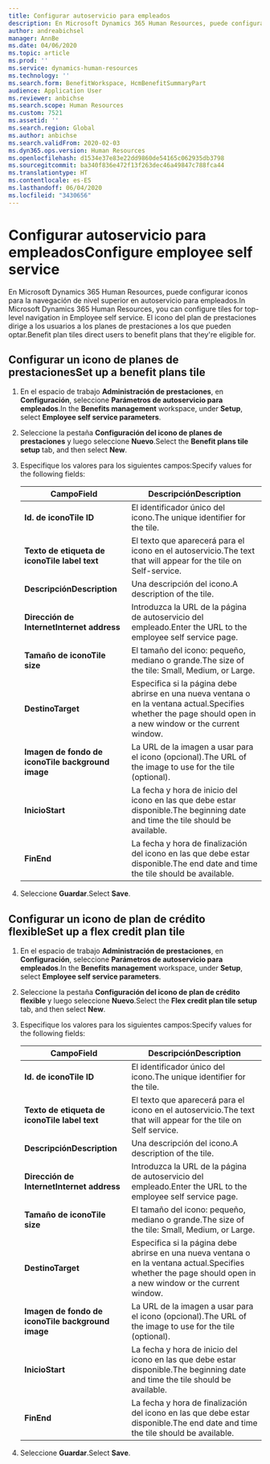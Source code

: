 ```yaml
---
title: Configurar autoservicio para empleados
description: En Microsoft Dynamics 365 Human Resources, puede configurar iconos para la navegación de nivel superior en autoservicio para empleados.
author: andreabichsel
manager: AnnBe
ms.date: 04/06/2020
ms.topic: article
ms.prod: ''
ms.service: dynamics-human-resources
ms.technology: ''
ms.search.form: BenefitWorkspace, HcmBenefitSummaryPart
audience: Application User
ms.reviewer: anbichse
ms.search.scope: Human Resources
ms.custom: 7521
ms.assetid: ''
ms.search.region: Global
ms.author: anbichse
ms.search.validFrom: 2020-02-03
ms.dyn365.ops.version: Human Resources
ms.openlocfilehash: d1534e37e83e22dd9860de54165c062935db3798
ms.sourcegitcommit: ba340f836e472f13f263dec46a49847c788fca44
ms.translationtype: HT
ms.contentlocale: es-ES
ms.lasthandoff: 06/04/2020
ms.locfileid: "3430656"
---
```

# <a name="configure-employee-self-service"></a><span data-ttu-id="bd0e8-103">Configurar autoservicio para empleados</span><span class="sxs-lookup"><span data-stu-id="bd0e8-103">Configure employee self service</span></span>

<span data-ttu-id="bd0e8-104">En Microsoft Dynamics 365 Human Resources, puede configurar iconos para la navegación de nivel superior en autoservicio para empleados.</span><span class="sxs-lookup"><span data-stu-id="bd0e8-104">In Microsoft Dynamics 365 Human Resources, you can configure tiles for top-level navigation in Employee self service.</span></span> <span data-ttu-id="bd0e8-105">El icono del plan de prestaciones dirige a los usuarios a los planes de prestaciones a los que pueden optar.</span><span class="sxs-lookup"><span data-stu-id="bd0e8-105">Benefit plan tiles direct users to benefit plans that they're eligible for.</span></span>

## <a name="set-up-a-benefit-plans-tile"></a><span data-ttu-id="bd0e8-106">Configurar un icono de planes de prestaciones</span><span class="sxs-lookup"><span data-stu-id="bd0e8-106">Set up a benefit plans tile</span></span>

1. <span data-ttu-id="bd0e8-107">En el espacio de trabajo **Administración de prestaciones**, en **Configuración**, seleccione **Parámetros de autoservicio para empleados**.</span><span class="sxs-lookup"><span data-stu-id="bd0e8-107">In the **Benefits management** workspace, under **Setup**, select **Employee self service parameters**.</span></span>

2. <span data-ttu-id="bd0e8-108">Seleccione la pestaña **Configuración del icono de planes de prestaciones** y luego seleccione **Nuevo**.</span><span class="sxs-lookup"><span data-stu-id="bd0e8-108">Select the **Benefit plans tile setup** tab, and then select **New**.</span></span>

3. <span data-ttu-id="bd0e8-109">Especifique los valores para los siguientes campos:</span><span class="sxs-lookup"><span data-stu-id="bd0e8-109">Specify values for the following fields:</span></span>

   | <span data-ttu-id="bd0e8-110">Campo</span><span class="sxs-lookup"><span data-stu-id="bd0e8-110">Field</span></span> | <span data-ttu-id="bd0e8-111">Descripción</span><span class="sxs-lookup"><span data-stu-id="bd0e8-111">Description</span></span> |
   | --- | --- |
   | <span data-ttu-id="bd0e8-112">**Id. de icono**</span><span class="sxs-lookup"><span data-stu-id="bd0e8-112">**Tile ID**</span></span> | <span data-ttu-id="bd0e8-113">El identificador único del icono.</span><span class="sxs-lookup"><span data-stu-id="bd0e8-113">The unique identifier for the tile.</span></span> |
   | <span data-ttu-id="bd0e8-114">**Texto de etiqueta de icono**</span><span class="sxs-lookup"><span data-stu-id="bd0e8-114">**Tile label text**</span></span> | <span data-ttu-id="bd0e8-115">El texto que aparecerá para el icono en el autoservicio.</span><span class="sxs-lookup"><span data-stu-id="bd0e8-115">The text that will appear for the tile on Self-service.</span></span> |
   | <span data-ttu-id="bd0e8-116">**Descripción**</span><span class="sxs-lookup"><span data-stu-id="bd0e8-116">**Description**</span></span> | <span data-ttu-id="bd0e8-117">Una descripción del icono.</span><span class="sxs-lookup"><span data-stu-id="bd0e8-117">A description of the tile.</span></span> |
   | <span data-ttu-id="bd0e8-118">**Dirección de Internet**</span><span class="sxs-lookup"><span data-stu-id="bd0e8-118">**Internet address**</span></span> | <span data-ttu-id="bd0e8-119">Introduzca la URL de la página de autoservicio del empleado.</span><span class="sxs-lookup"><span data-stu-id="bd0e8-119">Enter the URL to the employee self service page.</span></span> |
   | <span data-ttu-id="bd0e8-120">**Tamaño de icono**</span><span class="sxs-lookup"><span data-stu-id="bd0e8-120">**Tile size**</span></span> | <span data-ttu-id="bd0e8-121">El tamaño del icono: pequeño, mediano o grande.</span><span class="sxs-lookup"><span data-stu-id="bd0e8-121">The size of the tile: Small, Medium, or Large.</span></span> |
   | <span data-ttu-id="bd0e8-122">**Destino**</span><span class="sxs-lookup"><span data-stu-id="bd0e8-122">**Target**</span></span> | <span data-ttu-id="bd0e8-123">Especifica si la página debe abrirse en una nueva ventana o en la ventana actual.</span><span class="sxs-lookup"><span data-stu-id="bd0e8-123">Specifies whether the page should open in a new window or the current window.</span></span> |
   | <span data-ttu-id="bd0e8-124">**Imagen de fondo de icono**</span><span class="sxs-lookup"><span data-stu-id="bd0e8-124">**Tile background image**</span></span> | <span data-ttu-id="bd0e8-125">La URL de la imagen a usar para el icono (opcional).</span><span class="sxs-lookup"><span data-stu-id="bd0e8-125">The URL of the image to use for the tile (optional).</span></span> |
   | <span data-ttu-id="bd0e8-126">**Inicio**</span><span class="sxs-lookup"><span data-stu-id="bd0e8-126">**Start**</span></span> | <span data-ttu-id="bd0e8-127">La fecha y hora de inicio del icono en las que debe estar disponible.</span><span class="sxs-lookup"><span data-stu-id="bd0e8-127">The beginning date and time the tile should be available.</span></span> |
   | <span data-ttu-id="bd0e8-128">**Fin**</span><span class="sxs-lookup"><span data-stu-id="bd0e8-128">**End**</span></span> | <span data-ttu-id="bd0e8-129">La fecha y hora de finalización del icono en las que debe estar disponible.</span><span class="sxs-lookup"><span data-stu-id="bd0e8-129">The end date and time the tile should be available.</span></span> |

4. <span data-ttu-id="bd0e8-130">Seleccione **Guardar**.</span><span class="sxs-lookup"><span data-stu-id="bd0e8-130">Select **Save**.</span></span>

## <a name="set-up-a-flex-credit-plan-tile"></a><span data-ttu-id="bd0e8-131">Configurar un icono de plan de crédito flexible</span><span class="sxs-lookup"><span data-stu-id="bd0e8-131">Set up a flex credit plan tile</span></span>

1. <span data-ttu-id="bd0e8-132">En el espacio de trabajo **Administración de prestaciones**, en **Configuración**, seleccione **Parámetros de autoservicio para empleados**.</span><span class="sxs-lookup"><span data-stu-id="bd0e8-132">In the **Benefits management** workspace, under **Setup**, select **Employee self service parameters**.</span></span>

2. <span data-ttu-id="bd0e8-133">Seleccione la pestaña **Configuración del icono de plan de crédito flexible** y luego seleccione **Nuevo**.</span><span class="sxs-lookup"><span data-stu-id="bd0e8-133">Select the **Flex credit plan tile setup** tab, and then select **New**.</span></span>

3. <span data-ttu-id="bd0e8-134">Especifique los valores para los siguientes campos:</span><span class="sxs-lookup"><span data-stu-id="bd0e8-134">Specify values for the following fields:</span></span>

   | <span data-ttu-id="bd0e8-135">Campo</span><span class="sxs-lookup"><span data-stu-id="bd0e8-135">Field</span></span> | <span data-ttu-id="bd0e8-136">Descripción</span><span class="sxs-lookup"><span data-stu-id="bd0e8-136">Description</span></span> |
   | --- | --- |
   | <span data-ttu-id="bd0e8-137">**Id. de icono**</span><span class="sxs-lookup"><span data-stu-id="bd0e8-137">**Tile ID**</span></span> | <span data-ttu-id="bd0e8-138">El identificador único del icono.</span><span class="sxs-lookup"><span data-stu-id="bd0e8-138">The unique identifier for the tile.</span></span> |
   | <span data-ttu-id="bd0e8-139">**Texto de etiqueta de icono**</span><span class="sxs-lookup"><span data-stu-id="bd0e8-139">**Tile label text**</span></span> | <span data-ttu-id="bd0e8-140">El texto que aparecerá para el icono en el autoservicio.</span><span class="sxs-lookup"><span data-stu-id="bd0e8-140">The text that will appear for the tile on Self service.</span></span> |
   | <span data-ttu-id="bd0e8-141">**Descripción**</span><span class="sxs-lookup"><span data-stu-id="bd0e8-141">**Description**</span></span> | <span data-ttu-id="bd0e8-142">Una descripción del icono.</span><span class="sxs-lookup"><span data-stu-id="bd0e8-142">A description of the tile.</span></span> |
   | <span data-ttu-id="bd0e8-143">**Dirección de Internet**</span><span class="sxs-lookup"><span data-stu-id="bd0e8-143">**Internet address**</span></span> | <span data-ttu-id="bd0e8-144">Introduzca la URL de la página de autoservicio del empleado.</span><span class="sxs-lookup"><span data-stu-id="bd0e8-144">Enter the URL to the employee self service page.</span></span> |
   | <span data-ttu-id="bd0e8-145">**Tamaño de icono**</span><span class="sxs-lookup"><span data-stu-id="bd0e8-145">**Tile size**</span></span> | <span data-ttu-id="bd0e8-146">El tamaño del icono: pequeño, mediano o grande.</span><span class="sxs-lookup"><span data-stu-id="bd0e8-146">The size of the tile: Small, Medium, or Large.</span></span> |
   | <span data-ttu-id="bd0e8-147">**Destino**</span><span class="sxs-lookup"><span data-stu-id="bd0e8-147">**Target**</span></span> | <span data-ttu-id="bd0e8-148">Especifica si la página debe abrirse en una nueva ventana o en la ventana actual.</span><span class="sxs-lookup"><span data-stu-id="bd0e8-148">Specifies whether the page should open in a new window or the current window.</span></span> |
   | <span data-ttu-id="bd0e8-149">**Imagen de fondo de icono**</span><span class="sxs-lookup"><span data-stu-id="bd0e8-149">**Tile background image**</span></span> | <span data-ttu-id="bd0e8-150">La URL de la imagen a usar para el icono (opcional).</span><span class="sxs-lookup"><span data-stu-id="bd0e8-150">The URL of the image to use for the tile (optional).</span></span> |
   | <span data-ttu-id="bd0e8-151">**Inicio**</span><span class="sxs-lookup"><span data-stu-id="bd0e8-151">**Start**</span></span> | <span data-ttu-id="bd0e8-152">La fecha y hora de inicio del icono en las que debe estar disponible.</span><span class="sxs-lookup"><span data-stu-id="bd0e8-152">The beginning date and time the tile should be available.</span></span> |
   | <span data-ttu-id="bd0e8-153">**Fin**</span><span class="sxs-lookup"><span data-stu-id="bd0e8-153">**End**</span></span> | <span data-ttu-id="bd0e8-154">La fecha y hora de finalización del icono en las que debe estar disponible.</span><span class="sxs-lookup"><span data-stu-id="bd0e8-154">The end date and time the tile should be available.</span></span> |

4. <span data-ttu-id="bd0e8-155">Seleccione **Guardar**.</span><span class="sxs-lookup"><span data-stu-id="bd0e8-155">Select **Save**.</span></span>
